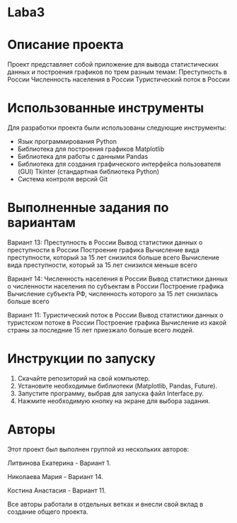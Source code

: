 # Laba3

# Описание проекта
Проект представляет собой приложение для вывода статистических данных и построения графиков по трем разным темам:
Преступность в России
Численность населения в России
Туристический поток в России

# Использованные инструменты
Для разработки проекта были использованы следующие инструменты:
- Язык программирования Python
- Библиотека для построения графиков Matplotlib
- Библиотека для работы с данными Pandas
- Библиотека для создания графического интерфейса пользователя (GUI) Tkinter (стандартная библиотека Python)
- Система контроля версий Git

# Выполненные задания по вариантам

Вариант 13: Преступность в России
Вывод статистики данных о преступности в России
Построение графика
Вычисление вида преступности, который за 15 лет снизился больше всего
Вычисление вида преступности, который за 15 лет снизился меньше всего

Вариант 14: Численность населения в России
Вывод статистики данных о численности населения по субъектам в России
Построение графика
Вычисление субъекта РФ, численность которого за 15 лет снизилась больше всего

Вариант 11: Туристический поток в России
Вывод статистики данных о туристском потоке в России
Построение графика
Вычисление из какой страны за последние 15 лет приезжало больше всего людей.

# Инструкции по запуску
1. Скачайте репозиторий на свой компьютер.
2. Установите необходимые библиотеки (Matplotlib, Pandas, Future).
3. Запустите программу, выбрав для запуска файл Interface.py.
4. Нажмите необходимую кнопку на экране для выбора задания.

# Авторы
Этот проект был выполнен группой из нескольких авторов:

Литвинова Екатерина - Вариант 1.

Николаева Мария - Вариант 14.

Костина Анастасия - Вариант 11.

Все авторы работали в отдельных ветках и внесли свой вклад в создание общего проекта.
